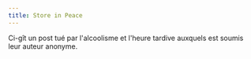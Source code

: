 ```yaml
---
title: Store in Peace
---
```


Ci-gît un post tué par l'alcoolisme et l'heure tardive auxquels est soumis
leur auteur anonyme.

